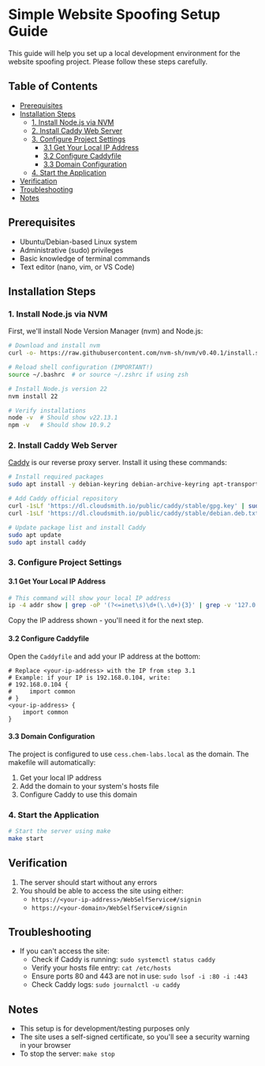 # Simple Website Spoofing Setup Guide

This guide will help you set up a local development environment for the website spoofing project. Please follow these steps carefully.

## Table of Contents
- [Prerequisites](#prerequisites)
- [Installation Steps](#installation-steps)
  - [1. Install Node.js via NVM](#1-install-nodejs-via-nvm)
  - [2. Install Caddy Web Server](#2-install-caddy-web-server)
  - [3. Configure Project Settings](#3-configure-project-settings)
    - [3.1 Get Your Local IP Address](#31-get-your-local-ip-address)
    - [3.2 Configure Caddyfile](#32-configure-caddyfile)
    - [3.3 Domain Configuration](#33-domain-configuration)
  - [4. Start the Application](#4-start-the-application)
- [Verification](#verification)
- [Troubleshooting](#troubleshooting)
- [Notes](#notes)

## Prerequisites

- Ubuntu/Debian-based Linux system
- Administrative (sudo) privileges
- Basic knowledge of terminal commands
- Text editor (nano, vim, or VS Code)

## Installation Steps

### 1. Install Node.js via NVM

First, we'll install Node Version Manager (nvm) and Node.js:

```bash
# Download and install nvm
curl -o- https://raw.githubusercontent.com/nvm-sh/nvm/v0.40.1/install.sh | bash

# Reload shell configuration (IMPORTANT!)
source ~/.bashrc  # or source ~/.zshrc if using zsh

# Install Node.js version 22
nvm install 22

# Verify installations
node -v  # Should show v22.13.1
npm -v   # Should show 10.9.2
```

### 2. Install Caddy Web Server

[Caddy](https://caddyserver.com/docs/install#debian-ubuntu-raspbian) is our reverse proxy server. Install it using these commands:

```bash
# Install required packages
sudo apt install -y debian-keyring debian-archive-keyring apt-transport-https curl

# Add Caddy official repository
curl -1sLf 'https://dl.cloudsmith.io/public/caddy/stable/gpg.key' | sudo gpg --dearmor -o /usr/share/keyrings/caddy-stable-archive-keyring.gpg
curl -1sLf 'https://dl.cloudsmith.io/public/caddy/stable/debian.deb.txt' | sudo tee /etc/apt/sources.list.d/caddy-stable.list

# Update package list and install Caddy
sudo apt update
sudo apt install caddy
```

### 3. Configure Project Settings

#### 3.1 Get Your Local IP Address
```bash
# This command will show your local IP address
ip -4 addr show | grep -oP '(?<=inet\s)\d+(\.\d+){3}' | grep -v '127.0.0.1' | head -n 1
```

Copy the IP address shown - you'll need it for the next step.

#### 3.2 Configure Caddyfile
Open the `Caddyfile` and add your IP address at the bottom:
```text
# Replace <your-ip-address> with the IP from step 3.1
# Example: if your IP is 192.168.0.104, write:
# 192.168.0.104 {
#     import common
# }
<your-ip-address> {
    import common
}
```

#### 3.3 Domain Configuration
The project is configured to use `cess.chem-labs.local` as the domain. The makefile will automatically:
1. Get your local IP address
2. Add the domain to your system's hosts file
3. Configure Caddy to use this domain

### 4. Start the Application

```bash
# Start the server using make
make start
```

## Verification

1. The server should start without any errors
2. You should be able to access the site using either:
   - `https://<your-ip-address>/WebSelfService#/signin`
   - `https://<your-domain>/WebSelfService#/signin`

## Troubleshooting

- If you can't access the site:
  - Check if Caddy is running: `sudo systemctl status caddy`
  - Verify your hosts file entry: `cat /etc/hosts`
  - Ensure ports 80 and 443 are not in use: `sudo lsof -i :80 -i :443`
  - Check Caddy logs: `sudo journalctl -u caddy`

## Notes

- This setup is for development/testing purposes only
- The site uses a self-signed certificate, so you'll see a security warning in your browser
- To stop the server: `make stop`
